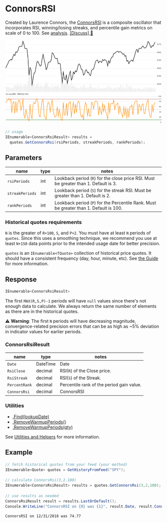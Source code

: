 # ConnorsRSI

Created by Laurence Connors, the [ConnorsRSI](https://alvarezquanttrading.com/wp-content/uploads/2016/05/ConnorsRSIGuidebook.pdf) is a composite oscillator that incorporates RSI, winning/losing streaks, and percentile gain metrics on scale of 0 to 100.  See [analysis](https://alvarezquanttrading.com/blog/connorsrsi-analysis).
[[Discuss] :speech_balloon:](https://github.com/DaveSkender/Stock.Indicators/discussions/260 "Community discussion about this indicator")

![image](chart.png)

```csharp
// usage
IEnumerable<ConnorsRsiResult> results =
  quotes.GetConnorsRsi(rsiPeriods, streakPeriods, rankPeriods);  
```

## Parameters

| name | type | notes
| -- |-- |--
| `rsiPeriods` | int | Lookback period (`R`) for the close price RSI.  Must be greater than 1.  Default is 3.
| `streakPeriods` | int | Lookback period (`S`) for the streak RSI.  Must be greater than 1.  Default is 2.
| `rankPeriods` | int | Lookback period (`P`) for the Percentile Rank.  Must be greater than 1.  Default is 100.

### Historical quotes requirements

`N` is the greater of `R+100`, `S`, and `P+2`.  You must have at least `N` periods of `quotes`.  Since this uses a smoothing technique, we recommend you use at least `N+150` data points prior to the intended usage date for better precision.

`quotes` is an `IEnumerable<TQuote>` collection of historical price quotes.  It should have a consistent frequency (day, hour, minute, etc).  See [the Guide](../../docs/GUIDE.md#historical-quotes) for more information.

## Response

```csharp
IEnumerable<ConnorsRsiResult>
```

The first `MAX(R,S,P)-1` periods will have `null` values since there's not enough data to calculate.  We always return the same number of elements as there are in the historical quotes.

:warning: **Warning**: The first `N` periods will have decreasing magnitude, convergence-related precision errors that can be as high as ~5% deviation in indicator values for earlier periods.

### ConnorsRsiResult

| name | type | notes
| -- |-- |--
| `Date` | DateTime | Date
| `RsiClose` | decimal | RSI(`R`) of the Close price.
| `RsiStreak` | decimal | RSI(`S`) of the Streak.
| `PercentRank` | decimal | Percentile rank of the period gain value.
| `ConnorsRsi` | decimal | ConnorsRSI

### Utilities

- [.Find(lookupDate)](../../docs/UTILITIES.md#find-indicator-result-by-date)
- [.RemoveWarmupPeriods()](../../docs/UTILITIES.md#remove-warmup-periods)
- [.RemoveWarmupPeriods(qty)](../../docs/UTILITIES.md#remove-warmup-periods)

See [Utilities and Helpers](../../docs/UTILITIES.md#content) for more information.

## Example

```csharp
// fetch historical quotes from your feed (your method)
IEnumerable<Quote> quotes = GetHistoryFromFeed("SPY");

// calculate ConnorsRsi(3,2.100)
IEnumerable<ConnorsRsiResult> results = quotes.GetConnorsRsi(3,2,100);

// use results as needed
ConnorsRsiResult result = results.LastOrDefault();
Console.WriteLine("ConnorsRSI on {0} was {1}", result.Date, result.ConnorsRsi);
```

```bash
ConnorsRSI on 12/31/2018 was 74.77
```
